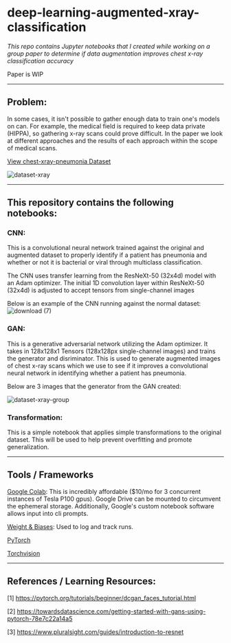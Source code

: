 # deep-learning-augmented-xray-classification
_This repo contains Jupyter notebooks that I created while working on a group paper to determine if data augmentation improves chest x-ray classification accuracy_

Paper is WIP

---

## Problem:
In some cases, it isn't possible to gather enough data to train one's models on can. For example, the medical field is required to keep data private (HIPPA), so gathering x-ray scans could prove difficult. In the paper we look at different approaches and the results of each approach within the scope of medical scans.

[View chest-xray-pneumonia Dataset](https://www.kaggle.com/paultimothymooney/chest-xray-pneumonia)

![dataset-xray](https://user-images.githubusercontent.com/9435427/115974066-e5e44680-a50e-11eb-9915-b4a9d3101b01.png)

---

## This repository contains the following notebooks:

### CNN:
This is a convolutional neural network trained against the original and augmented dataset to properly identify if a patient has pneumonia and whether or not it is bacterial or viral through multiclass classification. 

The CNN uses transfer learning from the ResNeXt-50 (32x4d) model with an Adam optimizer. The initial 1D convolution layer within ResNeXt-50 (32x4d) is adjusted to accept tensors from single-channel images

Below is an example of the CNN running against the normal dataset:
![download (7)](https://user-images.githubusercontent.com/9435427/115974255-4922a880-a510-11eb-9129-b83b68531216.png)

### GAN:

This is a generative adversarial network utilizing the Adam optimizer. It takes in 128x128x1 Tensors (128x128px single-channel images) and trains the generator and disriminator. This is used to generate augmented images of chest x-ray scans which we use to see if it improves a convolutional neural network  in identifying whether a patient has pneumonia.

Below are 3 images that the generator from the GAN created:

![dataset-xray-group](https://user-images.githubusercontent.com/9435427/115974069-ee3c8180-a50e-11eb-81f2-1f8da7da8582.png)


### Transformation:

This is a simple notebook that applies simple transformations to the original dataset. This will be used to help prevent overfitting and promote generalization. 

---

## Tools / Frameworks

[Google Colab](https://colab.research.google.com/): This is incredibly affordable ($10/mo for 3 concurrent instances of Tesla P100 gpus). Google Drive can be mounted to circumvent the ephemeral storage. Additionally, Google's custom notebook software allows input into cli prompts.

[Weight & Biases](https://wandb.ai/): Used to log and track runs.

[PyTorch](https://pytorch.org/)

[Torchvision](https://pytorch.org/vision/stable/index.html)

---

## References / Learning Resources:

[1] https://pytorch.org/tutorials/beginner/dcgan_faces_tutorial.html

[2] https://towardsdatascience.com/getting-started-with-gans-using-pytorch-78e7c22a14a5

[3] https://www.pluralsight.com/guides/introduction-to-resnet
